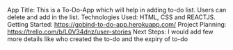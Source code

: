 App Title: This is a To-Do-App which will help in adding to-do list. Users can delete and add in the list.
Technologies Used: HTML, CSS and REACTJS.
Getting Started: https://gobind-to-do-app.herokuapp.com/
Project Planning: https://trello.com/b/L0V34dnz/user-stories
Next Steps: I would  add few more details like who created the to-do and the  expiry of to-do
